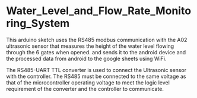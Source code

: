 # Water_Level_and_Flow_Rate_Monitoring_System
This arduino sketch uses the RS485 modbus communication with the A02 ultrasonic sensor that measures the height of the water level flowing through the 6 gates when opened. and sends it to the android device and the processed data from android to the google sheets using WiFi.

The RS485-UART TTL converter is used to connect the Ultrasonic sensor with the controller. The RS485 must be connected to the same voltage as that of the microcontroller operating voltage to meet the logic level requirement of the converter and the  controller to communicate. 

